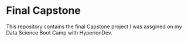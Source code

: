 # Final Capstone
This repository contains the final Capstone project I was assgined on my Data Science Boot Camp with HyperionDev.


